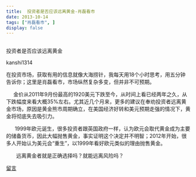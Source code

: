 ```yaml
---
title:  投资者是否应该远离黄金-肖磊看市
date: 2013-10-14
tags: ["肖磊看市", ]
display: false
---
```



## 



投资者是否应该远离黄金




kanshi1314




在投资市场，获取有用的信息就像大海捞针，我每天用18个小时思考，用五分钟告诉你；这里是肖磊看市，市场纵然复杂多变，但并非不可预期。


&nbsp;&nbsp;&nbsp;&nbsp; 金价从2011年9月份最高的1920美元下跌至今，从时间上看已经两年之久，从下跌幅度来看大概35%左右。尤其近几个月来，更多的建议在奉劝投资者远离黄金市场，原因是黄金熊市周期确立，在美国经济好转和美元预期走强的情况下，黄金将彻底失去吸引力。

&nbsp;&nbsp;&nbsp;&nbsp;&nbsp; 1999年欧元诞生，很多投资者跟英国政府一样，认为欧元会取代黄金成为主要的储备货币，因此大幅抛售黄金，事实证明这个决定并不明智；2012年开始，很多人开始认为美元会“重生”，以1999年看好欧元类似的理由抛售黄金。

&nbsp;&nbsp;&nbsp;&nbsp;&nbsp;&nbsp; 远离黄金者就是正确选择吗？就能远离风险吗？









[留言](javascript:;)
